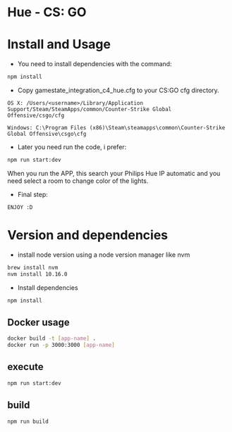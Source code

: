 # Hue - CS: GO

# Install and Usage

* You need to install dependencies with the command:
```bash
npm install
```

* Copy gamestate_integration_c4_hue.cfg to your CS:GO cfg directory.

```text
OS X: /Users/<username>/Library/Application Support/Steam/SteamApps/common/Counter-Strike Global Offensive/csgo/cfg
```

```text
Windows: C:\Program Files (x86)\Steam\steamapps\common\Counter-Strike Global Offensive\csgo\cfg
```

* Later you need run the code, i prefer:
```bash
npm run start:dev
```

When you run the APP, this search your Philips Hue IP automatic and you need select a room to change color of the lights.

* Final step:
```text
ENJOY :D
```
# Version and dependencies

* install node version using a node version manager like nvm
```bash
brew install nvm
nvm install 10.16.0
```

* Install dependencies
```bash
npm install
```

## Docker usage
```bash
docker build -t [app-name] .
docker run -p 3000:3000 [app-name]
```

## execute
```bash
npm run start:dev
```

## build
```bash
npm run build
```

